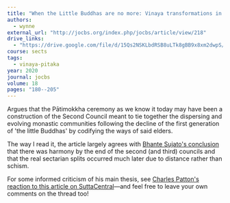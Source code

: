 ```yaml
---
title: "When the Little Buddhas are no more: Vinaya transformations in the early 4th century BC"
authors:
  - wynne
external_url: "http://jocbs.org/index.php/jocbs/article/view/218"
drive_links:
  - "https://drive.google.com/file/d/15Qs2NSKLbdRSB8uLTk8gBB9x8xm2dwpS/view?usp=drivesdk"
course: sects
tags:
  - vinaya-pitaka
year: 2020
journal: jocbs
volume: 18
pages: "180--205"
---
```


Argues that the Pātimokkha ceremony as we know it today may have been a construction of the Second Council meant to tie together the dispersing and evolving monastic communities following the decline of the first generation of 'the little Buddhas' by codifying the ways of said elders.

The way I read it, the article largely agrees with [Bhante Sujato's conclusion](/content/monographs/sects-and-sectarianism_sujato) that there was harmony by the end of the second (and third) councils and that the real sectarian splits occurred much later due to distance rather than schism.

For some informed criticism of his main thesis, see [Charles Patton's reaction to this article on SuttaCentral](https://discourse.suttacentral.net/t/when-the-little-buddhas-are-no-more-vinaya-transformations-in-the-early-4th/30611/4?u=khemarato.bhikkhu)—and feel free to leave your own comments on the thread too!
